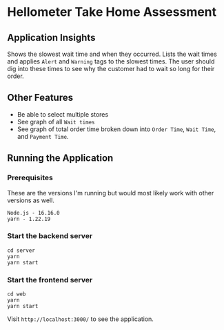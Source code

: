 # Hellometer Take Home Assessment

## Application Insights

Shows the slowest wait time and when they occurred. Lists the wait times and applies `Alert` and `Warning` tags to the slowest times. The user should dig into these times to see why the customer had to wait so long for their order.

## Other Features

- Be able to select multiple stores
- See graph of all `Wait times`
- See graph of total order time broken down into `Order Time`, `Wait Time`, and `Payment Time`.

## Running the Application

### Prerequisites

These are the versions I'm running but would most likely work with other versions as well.

```
Node.js - 16.16.0
yarn - 1.22.19
```

### Start the backend server

```
cd server
yarn
yarn start
```

### Start the frontend server

```
cd web
yarn
yarn start
```

Visit `http://localhost:3000/` to see the application.
